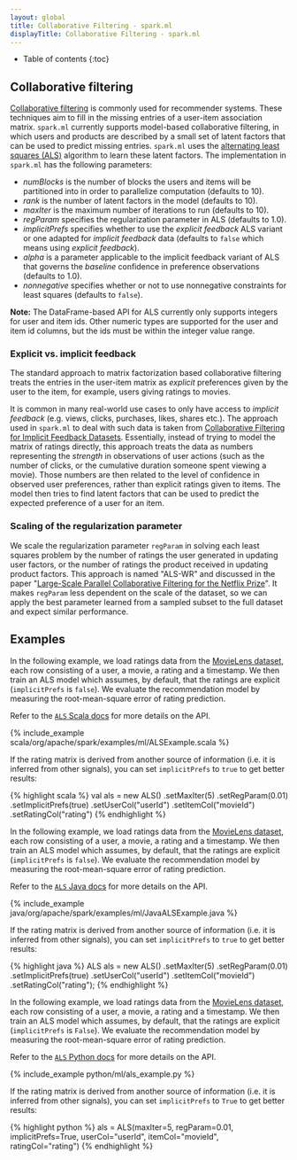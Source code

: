 ```yaml
---
layout: global
title: Collaborative Filtering - spark.ml
displayTitle: Collaborative Filtering - spark.ml
---
```


* Table of contents
{:toc}

## Collaborative filtering 

[Collaborative filtering](http://en.wikipedia.org/wiki/Recommender_system#Collaborative_filtering)
is commonly used for recommender systems.  These techniques aim to fill in the
missing entries of a user-item association matrix.  `spark.ml` currently supports
model-based collaborative filtering, in which users and products are described
by a small set of latent factors that can be used to predict missing entries.
`spark.ml` uses the [alternating least squares
(ALS)](http://dl.acm.org/citation.cfm?id=1608614)
algorithm to learn these latent factors. The implementation in `spark.ml` has the
following parameters:

* *numBlocks* is the number of blocks the users and items will be partitioned into in order to parallelize computation (defaults to 10).
* *rank* is the number of latent factors in the model (defaults to 10).
* *maxIter* is the maximum number of iterations to run (defaults to 10).
* *regParam* specifies the regularization parameter in ALS (defaults to 1.0).
* *implicitPrefs* specifies whether to use the *explicit feedback* ALS variant or one adapted for
  *implicit feedback* data (defaults to `false` which means using *explicit feedback*).
* *alpha* is a parameter applicable to the implicit feedback variant of ALS that governs the
  *baseline* confidence in preference observations (defaults to 1.0).
* *nonnegative* specifies whether or not to use nonnegative constraints for least squares (defaults to `false`).

**Note:** The DataFrame-based API for ALS currently only supports integers for user and item ids.
Other numeric types are supported for the user and item id columns, 
but the ids must be within the integer value range. 

### Explicit vs. implicit feedback

The standard approach to matrix factorization based collaborative filtering treats 
the entries in the user-item matrix as *explicit* preferences given by the user to the item,
for example, users giving ratings to movies.

It is common in many real-world use cases to only have access to *implicit feedback* (e.g. views,
clicks, purchases, likes, shares etc.). The approach used in `spark.ml` to deal with such data is taken
from [Collaborative Filtering for Implicit Feedback Datasets](http://dx.doi.org/10.1109/ICDM.2008.22).
Essentially, instead of trying to model the matrix of ratings directly, this approach treats the data
as numbers representing the *strength* in observations of user actions (such as the number of clicks,
or the cumulative duration someone spent viewing a movie). Those numbers are then related to the level of
confidence in observed user preferences, rather than explicit ratings given to items. The model
then tries to find latent factors that can be used to predict the expected preference of a user for
an item.

### Scaling of the regularization parameter

We scale the regularization parameter `regParam` in solving each least squares problem by
the number of ratings the user generated in updating user factors,
or the number of ratings the product received in updating product factors.
This approach is named "ALS-WR" and discussed in the paper
"[Large-Scale Parallel Collaborative Filtering for the Netflix Prize](http://dx.doi.org/10.1007/978-3-540-68880-8_32)".
It makes `regParam` less dependent on the scale of the dataset, so we can apply the
best parameter learned from a sampled subset to the full dataset and expect similar performance.

## Examples

<div class="codetabs">
<div data-lang="scala" markdown="1">

In the following example, we load ratings data from the
[MovieLens dataset](http://grouplens.org/datasets/movielens/), each row
consisting of a user, a movie, a rating and a timestamp.
We then train an ALS model which assumes, by default, that the ratings are
explicit (`implicitPrefs` is `false`).
We evaluate the recommendation model by measuring the root-mean-square error of
rating prediction.

Refer to the [`ALS` Scala docs](api/scala/index.html#org.apache.spark.ml.recommendation.ALS)
for more details on the API.

{% include_example scala/org/apache/spark/examples/ml/ALSExample.scala %}

If the rating matrix is derived from another source of information (i.e. it is
inferred from other signals), you can set `implicitPrefs` to `true` to get
better results:

{% highlight scala %}
val als = new ALS()
  .setMaxIter(5)
  .setRegParam(0.01)
  .setImplicitPrefs(true)
  .setUserCol("userId")
  .setItemCol("movieId")
  .setRatingCol("rating")
{% endhighlight %}

</div>

<div data-lang="java" markdown="1">

In the following example, we load ratings data from the
[MovieLens dataset](http://grouplens.org/datasets/movielens/), each row
consisting of a user, a movie, a rating and a timestamp.
We then train an ALS model which assumes, by default, that the ratings are
explicit (`implicitPrefs` is `false`).
We evaluate the recommendation model by measuring the root-mean-square error of
rating prediction.

Refer to the [`ALS` Java docs](api/java/org/apache/spark/ml/recommendation/ALS.html)
for more details on the API.

{% include_example java/org/apache/spark/examples/ml/JavaALSExample.java %}

If the rating matrix is derived from another source of information (i.e. it is
inferred from other signals), you can set `implicitPrefs` to `true` to get
better results:

{% highlight java %}
ALS als = new ALS()
  .setMaxIter(5)
  .setRegParam(0.01)
  .setImplicitPrefs(true)
  .setUserCol("userId")
  .setItemCol("movieId")
  .setRatingCol("rating");
{% endhighlight %}

</div>

<div data-lang="python" markdown="1">

In the following example, we load ratings data from the
[MovieLens dataset](http://grouplens.org/datasets/movielens/), each row
consisting of a user, a movie, a rating and a timestamp.
We then train an ALS model which assumes, by default, that the ratings are
explicit (`implicitPrefs` is `False`).
We evaluate the recommendation model by measuring the root-mean-square error of
rating prediction.

Refer to the [`ALS` Python docs](api/python/pyspark.ml.html#pyspark.ml.recommendation.ALS)
for more details on the API.

{% include_example python/ml/als_example.py %}

If the rating matrix is derived from another source of information (i.e. it is
inferred from other signals), you can set `implicitPrefs` to `True` to get
better results:

{% highlight python %}
als = ALS(maxIter=5, regParam=0.01, implicitPrefs=True,
          userCol="userId", itemCol="movieId", ratingCol="rating")
{% endhighlight %}

</div>
</div>
